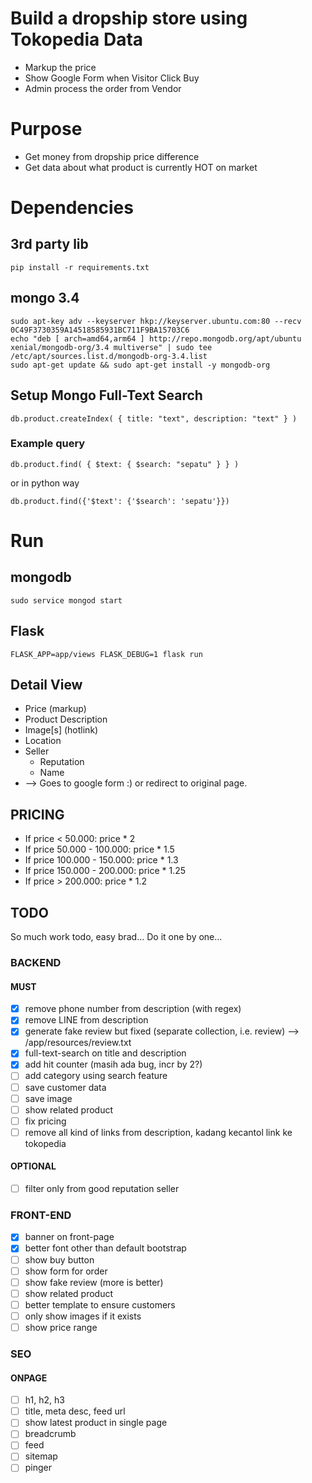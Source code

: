 
# Build a dropship store using Tokopedia Data
- Markup the price
- Show Google Form when Visitor Click Buy
- Admin process the order from Vendor

# Purpose
- Get money from dropship price difference
- Get data about what product is currently HOT on market

# Dependencies

## 3rd party lib
   ```
   pip install -r requirements.txt
   ```
## mongo 3.4
   ```
   sudo apt-key adv --keyserver hkp://keyserver.ubuntu.com:80 --recv 0C49F3730359A14518585931BC711F9BA15703C6
   echo "deb [ arch=amd64,arm64 ] http://repo.mongodb.org/apt/ubuntu xenial/mongodb-org/3.4 multiverse" | sudo tee /etc/apt/sources.list.d/mongodb-org-3.4.list
   sudo apt-get update && sudo apt-get install -y mongodb-org
   ```

## Setup Mongo Full-Text Search
   ```
   db.product.createIndex( { title: "text", description: "text" } )
   ```

### Example query

    db.product.find( { $text: { $search: "sepatu" } } )

or in python way
	
	db.product.find({'$text': {'$search': 'sepatu'}})

# Run
## mongodb
   ```
   sudo service mongod start
   ```
## Flask
   ```
   FLASK_APP=app/views FLASK_DEBUG=1 flask run
   ```

## Detail View
- Price (markup)
- Product Description
- Image[s] (hotlink)
- Location
- Seller
  - Reputation
  - Name
- <Buy Now Button> --> Goes to google form :) or redirect to original
  page.

## PRICING
- If price < 50.000: price * 2
- If price 50.000 - 100.000: price * 1.5
- If price 100.000 - 150.000: price * 1.3
- If price 150.000 - 200.000: price * 1.25
- If price > 200.000: price * 1.2

## TODO

So much work todo, easy brad... Do it one by one...

### BACKEND
#### MUST
- [x] remove phone number from description (with regex)
- [x] remove LINE from description
- [x] generate fake review but fixed (separate collection,
  i.e. review) --> /app/resources/review.txt
- [x] full-text-search on title and description
- [x] add hit counter (masih ada bug, incr by 2?)
- [ ] add category using search feature
- [ ] save customer data
- [ ] save image
- [ ] show related product
- [ ] fix pricing
- [ ] remove all kind of links from description, kadang kecantol link ke tokopedia

#### OPTIONAL
- [ ] filter only from good reputation seller

### FRONT-END
- [x] banner on front-page
- [x] better font other than default bootstrap
- [ ] show buy button
- [ ] show form for order
- [ ] show fake review (more is better)
- [ ] show related product
- [ ] better template to ensure customers
- [ ] only show images if it exists
- [ ] show price range

### SEO
#### ONPAGE
- [ ] h1, h2, h3
- [ ] title, meta desc, feed url
- [ ] show latest product in single page
- [ ] breadcrumb
- [ ] feed
- [ ] sitemap
- [ ] pinger
